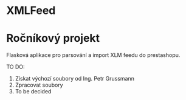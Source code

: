 # XMLFeed
<h1>Ročníkový projekt</h1>
<p>Flasková aplikace pro parsování a import XLM feedu do prestashopu.</p>
TO DO:
<ol>
  <li>Získat výchozí soubory od Ing. Petr Grussmann</li>
  <li>Zpracovat soubory</li>
  <li>To be decided</li>
</ol>
